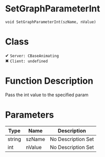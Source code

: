 # SetGraphParameterInt
```
void SetGraphParameterInt(szName, nValue)
```
# Class
✔ `Server: CBaseAnimating`  
✖ `Client: undefined`  

# Function Description
Pass the int value to the specified param
# Parameters
Type|Name|Description
--|--|--
string|szName|No Description Set
int|nValue|No Description Set
